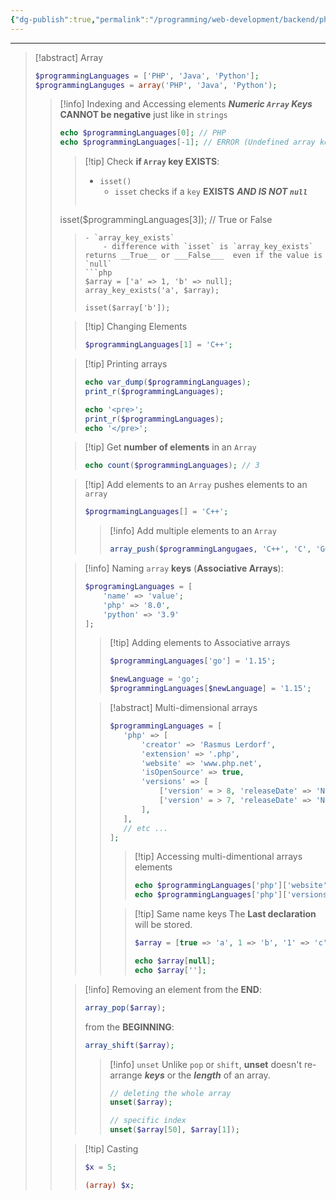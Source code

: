 ```yaml
---
{"dg-publish":true,"permalink":"/programming/web-development/backend/php/01-procedural/02-data-types/07-arrays/","tags":["programming","php","webdevelopment","backend"]}
---
```




--- 
>[!abstract] Array
>```php
>$programmingLanguages = ['PHP', 'Java', 'Python'];
>$programmingLanguges = array('PHP', 'Java', 'Python');
>```
>> [!info] Indexing and Accessing elements
>> ___Numeric `Array` Keys___ __CANNOT be negative__ just like in `strings`
>> ```php
>> echo $programmingLanguages[0]; // PHP
>> echo $programmingLanguages[-1]; // ERROR (Undefined array key -1)
>> ```
>>
>>>[!tip] Check __if `Array` key EXISTS__:
>>>- `isset()`
>>> 	- `isset` checks if a `key` __EXISTS__ ___AND IS NOT `null`___
>>>```php
>>isset($programmingLanguages[3]); // True or False
>>>```
>>> - `array_key_exists`
>>> 	- difference with `isset` is `array_key_exists` returns __True__ or ___False___  even if the value is `null`
>>> ```php
>>>$array = ['a' => 1, 'b' => null];
>>> array_key_exists('a', $array);
>>> 
>>> isset($array['b']);
>>> ```
>>
>>
>>> [!tip] Changing Elements
>>> ```php
>>> $programmingLanguages[1] = 'C++';
>>> ```
>>
>>
>>> [!tip] Printing arrays
>>> ```php
>>> echo var_dump($programmingLanguages);
>>> print_r($programmingLanguages);
>>> 
>>> echo '<pre>';
>>> print_r($programmingLanguages);
>>> echo '</pre>';
>>> ```
>>
>>
>>> [!tip] Get __number of elements__ in an `Array`
>>> ```php
>>> echo count($programmingLanguages); // 3
>>> ```
>>
>>
>>> [!tip] Add elements to an `Array`
>>> pushes elements to an `array`
>>> ```php
>>> $progrmamingLanguages[] = 'C++';
>>> ```
>>>
>>>> [!info] Add multiple elements to an `Array`
>>>> ```php
>>>> array_push($programmingLangugaes, 'C++', 'C', 'GO');
>>>> ```
>>
>>
>>> [!info] Naming `array` __keys__ (__Associative Arrays__):
>>> ```php
>>> $programingLanguages = [
>>> 	'name' => 'value';
>>> 	'php' => '8.0',
>>> 	'python' => '3.9'
>>> ];
>>> ```
>>>
>>>> [!tip] Adding elements to Associative arrays
>>>> ```php
>>>> $programmingLanguages['go'] = '1.15';
>>>> 
>>>> $newLanguage = 'go';
>>>> $programmingLanguages[$newLanguage] = '1.15';
>>>> ```
>>>
>>>> [!abstract] Multi-dimensional arrays
>>>> ```php
>>>> $programmingLanguages = [
>>>> 	'php' => [
>>>> 		'creator' => 'Rasmus Lerdorf',
>>>> 		'extension' => '.php',
>>>> 		'website' => 'www.php.net',
>>>> 		'isOpenSource' => true,
>>>> 		'versions' => [
>>>> 			['version' = > 8, 'releaseDate' => 'Nov 26, 2020'],
>>>> 			['version' = > 7, 'releaseDate' => 'Nov 28, 2019'],
>>>> 		],
>>>> 	], 
>>>> 	// etc ...
>>>> ];
>>>> ```
>>>>
>>>>> [!tip] Accessing multi-dimentional arrays elements
>>>>> ```php
>>>>> echo $programmingLanguages['php']['website']; // www.php.net
>>>>> echo $programmingLanguages['php']['versions'][0]['releaseDate']; // Nov 26, 2020
>>>>> ```
>>>>
>>>>
>>>>> [!tip] Same name keys
>>>>> The __Last declaration__ will be stored.
>>>>> ```php
>>>>> $array = [true => 'a', 1 => 'b', '1' => 'c', 1.8 => 'd', null => 'e']; // d
>>>>> 
>>>>> echo $array[null];
>>>>> echo $array[''];
>>>>> ```
>>
>>
>>> [!info] Removing an element 
>>> from the __END__:
>>> ```php
>>> array_pop($array);
>>> ```
>>> from the __BEGINNING__:
>>> ```php
>>> array_shift($array);
>>> ```
>>> 
>>>> [!info] `unset`
>>>> Unlike `pop` or `shift`, __unset__ doesn't re-arrange ___keys___ or the ___length___ of an array.
>>>> ```php
>>>> // deleting the whole array
>>>> unset($array);
>>>> 
>>>> // specific index
>>>> unset($array[50], $array[1]);
>>>> ```
>>
>>
>>> [!tip] Casting
>>> ```php
>>> $x = 5;
>>> 
>>> (array) $x;
>>> ```
>>










 



